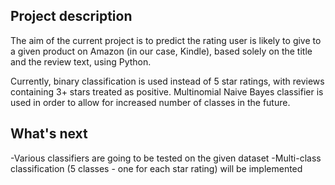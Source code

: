 ## Project description
The aim of the current project is to predict the rating user is likely to give to a given product on Amazon (in our case, Kindle), based solely on the title and the review text, using Python.

Currently, binary classification is used instead of 5 star ratings, with reviews containing 3+ stars treated as positive. Multinomial Naive Bayes classifier is used in order to allow for increased number of classes in the future.

## What's next
-Various classifiers are going to be tested on the given dataset
-Multi-class classification (5 classes - one for each star rating) will be implemented

